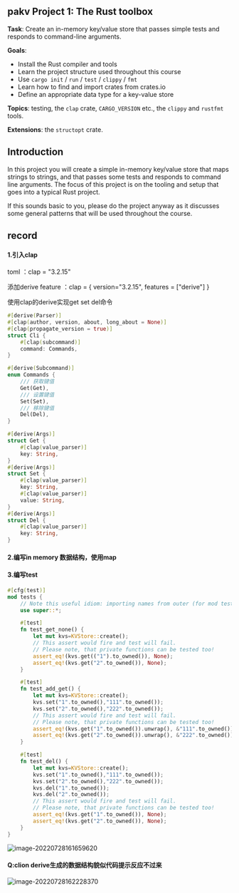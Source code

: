 ## pakv Project 1: The Rust toolbox

**Task**: Create an in-memory key/value store that passes simple tests and responds
to command-line arguments.

**Goals**:

- Install the Rust compiler and tools
- Learn the project structure used throughout this course
- Use `cargo init` / `run` / `test` / `clippy` / `fmt`
- Learn how to find and import crates from crates.io
- Define an appropriate data type for a key-value store

**Topics**: testing, the `clap` crate, `CARGO_VERSION` etc., the `clippy` and
  `rustfmt` tools.

**Extensions**: the `structopt` crate.

## Introduction

In this project you will create a simple in-memory key/value store that maps
strings to strings, and that passes some tests and responds to command line
arguments. The focus of this project is on the tooling and setup that goes into
a typical Rust project.

If this sounds basic to you, please do the project anyway as it discusses some
general patterns that will be used throughout the course.



## record

#### 1.引入clap

toml ：clap = "3.2.15"

添加derive feature ：clap = { version="3.2.15", features = ["derive"]  }

使用clap的derive实现get set del命令

```rust
#[derive(Parser)]
#[clap(author, version, about, long_about = None)]
#[clap(propagate_version = true)]
struct Cli {
    #[clap(subcommand)]
    command: Commands,
}

#[derive(Subcommand)]
enum Commands {
    /// 获取键值
    Get(Get),
    /// 设置键值
    Set(Set),
    /// 移除键值
    Del(Del),
}

#[derive(Args)]
struct Get {
    #[clap(value_parser)]
    key: String,
}
#[derive(Args)]
struct Set {
    #[clap(value_parser)]
    key: String,
    #[clap(value_parser)]
    value: String,
}
#[derive(Args)]
struct Del {
    #[clap(value_parser)]
    key: String,
}
```

#### 2.编写in memory 数据结构，使用map

#### 3.编写test

```rust
#[cfg(test)]
mod tests {
    // Note this useful idiom: importing names from outer (for mod tests) scope.
    use super::*;

    #[test]
    fn test_get_none() {
        let mut kvs=KVStore::create();
        // This assert would fire and test will fail.
        // Please note, that private functions can be tested too!
        assert_eq!(kvs.get(("1").to_owned()), None);
        assert_eq!(kvs.get("2".to_owned()), None);
    }

    #[test]
    fn test_add_get() {
        let mut kvs=KVStore::create();
        kvs.set("1".to_owned(),"111".to_owned());
        kvs.set("2".to_owned(),"222".to_owned());
        // This assert would fire and test will fail.
        // Please note, that private functions can be tested too!
        assert_eq!(kvs.get("1".to_owned()).unwrap(), &"111".to_owned());
        assert_eq!(kvs.get("2".to_owned()).unwrap(), &"222".to_owned());
    }

    #[test]
    fn test_del() {
        let mut kvs=KVStore::create();
        kvs.set("1".to_owned(),"111".to_owned());
        kvs.set("2".to_owned(),"222".to_owned());
        kvs.del("1".to_owned());
        kvs.del("2".to_owned());
        // This assert would fire and test will fail.
        // Please note, that private functions can be tested too!
        assert_eq!(kvs.get("1".to_owned()), None);
        assert_eq!(kvs.get("2".to_owned()), None);
    }
}
```

![image-20220728161659620](https://hanbaoaaa.xyz/tuchuang/images/2022/07/28/image-20220728161659620.png)

#### Q:clion derive生成的数据结构貌似代码提示反应不过来

![image-20220728162228370](https://hanbaoaaa.xyz/tuchuang/images/2022/07/28/image-20220728162228370.png)

